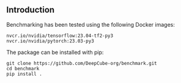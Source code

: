 ## Introduction
Benchmarking has been tested using the following Docker images:

```
nvcr.io/nvidia/tensorflow:23.04-tf2-py3
nvcr.io/nvidia/pytorch:23.03-py3
```

The package can be installed with pip:
```
git clone https://github.com/DeepCube-org/benchmark.git
cd benchmark
pip install .
```
